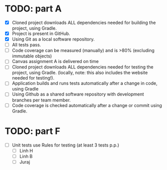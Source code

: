 # TODO: part A

* [x] Cloned project downloads ALL dependencies needed for building the project, using Gradle.
* [x] Project is present in GitHub.
* [x] Using Git as a local software repository.
* [ ] All tests pass.
* [ ] Code coverage can be measured (manually) and is >80% (excluding immutable objects)
* [ ] Canvas assignment A is delivered on time
* [ ] Cloned project downloads ALL dependencies needed for testing the project, using Gradle. (locally, note: this also includes the website needed for testing!).
* [ ] Application builds and runs tests automatically after a change in code, using Gradle
* [ ] Using Github as a shared software repository with development branches per team member.
* [ ] Code coverage is checked automatically after a change or commit using Gradle.

# TODO: part F

* [ ] Unit tests use Rules for testing (at least 3 tests p.p.)
    * [ ] Linh H
    * [ ] Linh B
    * [ ] Juraj

